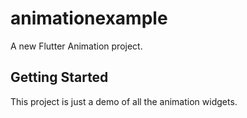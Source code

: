 # animationexample

A new Flutter Animation project.

## Getting Started

This project is just a demo of all the animation widgets.
